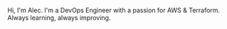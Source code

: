 Hi, I'm Alec. I'm a DevOps Engineer with a passion for AWS & Terraform.
Always learning, always improving.
